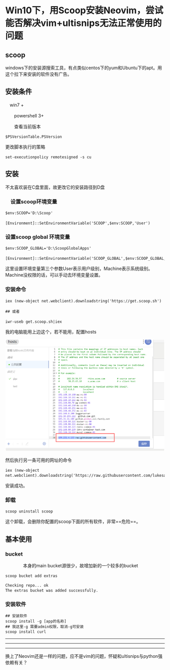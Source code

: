 # Win10下，用Scoop安装Neovim，尝试能否解决vim+ultisnips无法正常使用的问题



## scoop

windows下的安装源搜索工具，有点类似centos下的yum和Ubuntu下的apt。用这个拉下来安装的软件没有广告。

## 安装条件

　win7 + 

　　powershell 3+

　　查看当前版本

```
$PSVersionTable.PSVersion
```

更改脚本执行的策略

```
set-executionpolicy remotesigned -s cu
```

## 安装

不太喜欢装在C盘里面，故更改它的安装路径到D盘

### 　设置scoop环境变量

```
$env:SCOOP='D:\Scoop'

[Environment]::SetEnvironmentVariable('SCOOP',$env:SCOOP,'User')
```

### 设置scoop global 环境变量

```
$env:SCOOP_GLOBAL='D:\ScoopGlobalApps'

[Environment]::SetEnvironmentVariable('SCOOP_GLOBAL',$env:SCOOP_GLOBAL,'User')
```

这里设置环境变量第三个参数User表示用户级别，Machine表示系统级别。Machine没权限的话，可以手动去环境变量设置。

### 安装命令

```
iex (new-object net.webclient).downloadstring('https://get.scoop.sh')

## 或者

iwr-useb get.scoop.sh|iex
```

我的电脑能用上边这个，若不能用，配置hosts

![image-20210920202039846](https://raw.githubusercontent.com/lunnche/picgo-image/main/202109202020897.png)

然后执行另一条可用的网址的命令

```
iex (new-object net.webclient).downloadstring('https://raw.githubusercontent.com/lukesampson/scoop/master/bin/install.ps1')  
```

安装成功。

### 卸载

```
scoop uninstall scoop
```

这个卸载，会删除你配置的scoop下面的所有软件，非常==危险==。

## 基本使用

### bucket

　　　　本身的main bucket源很少，故增加新的一个较多的bucket

```
scoop bucket add extras
```

```
Checking repo... ok
The extras bucket was added successfully.
```

### 安装软件

```
## 安装软件
scoop install -g [app的名称]
## 我这里-g 需要admin权限，取消-g可安装
scoop install curl
```

***

***

***

换上了Neovim还是一样的问题，应不是vim的问题，怀疑和ultisnips与python强依赖有关？
